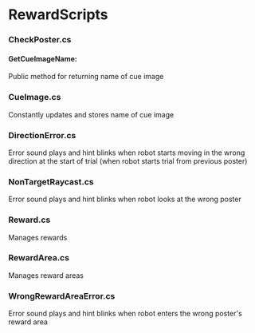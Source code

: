 # RewardScripts

### CheckPoster.cs
#### GetCueImageName:
Public method for returning name of cue image

### CueImage.cs
Constantly updates and stores name of cue image

### DirectionError.cs
Error sound plays and hint blinks when robot starts moving in the wrong direction at the start of trial (when robot starts trial from previous poster)

### NonTargetRaycast.cs
Error sound plays and hint blinks when robot looks at the wrong poster

### Reward.cs
Manages rewards

### RewardArea.cs
Manages reward areas

### WrongRewardAreaError.cs
Error sound plays and hint blinks when robot enters the wrong poster's reward area
